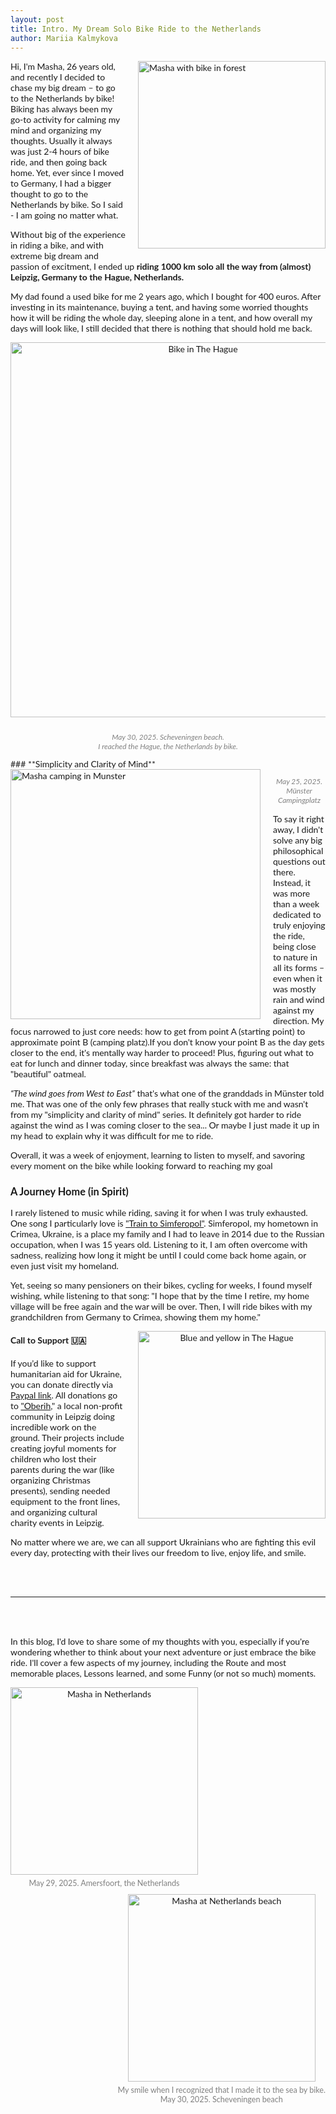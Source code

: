 ```yaml
---
layout: post
title: Intro. My Dream Solo Bike Ride to the Netherlands
author: Mariia Kalmykova
---
```


<style>
body, p, h1, h2, h3, h4, h5, h6, li, ul, ol, blockquote {
    font-family: 'Lato', Arial, sans-serif;
}
</style>

<div style="float:right; margin-left:20px; margin-bottom:10px;">
    <img src="/assets/masha_bike_forest.png" alt="Masha with bike in forest" width="300"/>
</div>

Hi, I'm Masha, 26 years old, and recently I decided to chase my big dream – to go to the Netherlands by bike!
Biking has always been my go-to activity for calming my mind and organizing my thoughts.
Usually it always was just 2-4 hours of bike ride, and then going back home.
Yet, ever since I moved to Germany, I had a bigger thought to go to the Netherlands by bike.
So I said - I am going no matter what.

Without big of the experience in riding a bike, and with extreme big dream and passion of excitment, I ended up **riding 1000 km solo all the way from (almost) Leipzig, Germany to the Hague, Netherlands.**

My dad found a used bike for me 2 years ago, which I bought for 400 euros. After investing in its maintenance, buying a tent, and having some worried thoughts how it will be riding the whole day, sleeping alone in a tent, and how overall my days will look like, I still decided that there is nothing that should hold me back.

<p align="center">
    <img src="/assets/bike_in_Haague_edited.png" alt="Bike in The Hague" width="600" style="margin-bottom:10px;"/>
</p>
<p align="center" style="font-size:0.85em; color:gray;">
    <em>May 30, 2025. Scheveningen beach.<br>
    I reached the Hague, the Netherlands by bike.</em>
</p>
### **Simplicity and Clarity of Mind**

<div style="float:left; margin-right:20px; margin-bottom:10px;">
    <img src="/assets/camping_munster_edited.png" alt="Masha camping in Munster" width="400"/>
</div>
<p align="center" style="font-size:0.85em; color:gray;">
    <em>May 25, 2025. Münster Campingplatz</em>
    </p>

To say it right away, I didn't solve any big philosophical questions out there. Instead, it was more than a week dedicated to truly enjoying the ride, being close to nature in all its forms – even when it was mostly rain and wind against my direction.
My focus narrowed to just core needs: how to get from point A (starting point) to approximate point B (camping platz).If you don't know your point B as the day gets closer to the end, it's mentally way harder to proceed! Plus, figuring out what to eat for lunch and dinner today, since breakfast was always the same: that "beautiful" oatmeal.

*“The wind goes from West to East”* that's what one of the granddads in Münster told me. That was one of the only few phrases that really stuck with me and wasn't from my "simplicity and clarity of mind" series. It definitely got harder to ride against the wind as I was coming closer to the sea... Or maybe I just made it up in my head to explain why it was difficult for me to ride.

Overall, it was a week of enjoyment, learning to listen to myself, and savoring every moment on the bike while looking forward to reaching my goal

### **A Journey Home (in Spirit)**

I rarely listened to music while riding, saving it for when I was truly exhausted. One song I particularly love is ["Train to Simferopol"](https://www.youtube.com/watch?v=fYLpPg7DVZ4&list=RDfYLpPg7DVZ4&start_radio=1&ab_channel=Ukra%D1%97ner). Simferopol, my hometown in Crimea, Ukraine, is a place my family and I had to leave in 2014 due to the Russian occupation, when I was 15 years old. Listening to it, I am often overcome with sadness, realizing how long it might be until I could come back home again, or even just visit my homeland.

Yet, seeing so many pensioners on their bikes, cycling for weeks, I found myself wishing, while listening to that song: "I hope that by the time I retire, my home village will be free again and the war will be over. Then, I will ride bikes with my grandchildren from Germany to Crimea, showing them my home."

<div style="float:right; margin-left:20px; margin-bottom:10px; text-align:center;">
    <img src="/assets/blue_yellow.png" alt="Blue and yellow in The Hague" width="300"/>
</div>

#### **Call to Support 🇺🇦**

If you’d like to support humanitarian aid for Ukraine, you can donate directly via [Paypal link](https://paypal.me/ugloberih?country.x=DE&locale.x=de_D). All donations go to ["Oberih](https://www.facebook.com/share/16kHsAVmcJ/?mibextid=wwXIfr)," a local non-profit community in Leipzig doing incredible work on the ground. Their projects include creating joyful moments for children who lost their parents during the war (like organizing Christmas presents), sending needed equipment to the front lines, and organizing cultural charity events in Leipzig.

No matter where we are, we can all support Ukrainians who are fighting this evil every day, protecting with their lives our freedom to live, enjoy life, and smile.

<br><br>

---

<br><br>

In this blog, I'd love to share some of my thoughts with you, especially if you're wondering whether to think about your next adventure or just embrace the bike ride. I'll cover a few aspects of my journey, including the Route and most memorable places, Lessons learned, and some Funny (or not so much) moments.

<div style="float:left; margin-right:20px; margin-bottom:10px; text-align:center;">
    <img src="/assets/masha_netherlands.png" alt="Masha in Netherlands" width="300"/>
    <div style="font-size:0.9em; color:gray; margin-top:6px;">
        May 29, 2025. Amersfoort, the Netherlands
    </div>
</div>
<div style="float:right; margin-left:20px; margin-bottom:10px; text-align:center;">
    <img src="/assets/masha_netherlands_beach.png" alt="Masha at Netherlands beach" width="300"/>
    <div style="font-size:0.9em; color:gray; margin-top:6px;">
        My smile when I recognized that I made it to the sea by bike.<br>
        May 30, 2025. Scheveningen beach
    </div>
</div>
